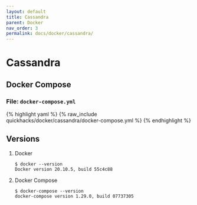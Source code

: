 ```yaml
---
layout: default
title: Cassandra
parent: Docker
nav_order: 3
permalink: docs/docker/cassandra/
---
```


# Cassandra

## Docker Compose

### File: `docker-compose.yml`

{% highlight yaml %}
{% raw_include quickhacks/docker/cassandra/docker-compose.yml %}
{% endhighlight %}

## Versions

1. Docker

    ```console
    $ docker --version
    Docker version 20.10.5, build 55c4c88
    ```

1. Docker Compose

    ```console
    $ docker-compose --version
    docker-compose version 1.29.0, build 07737305
    ```
